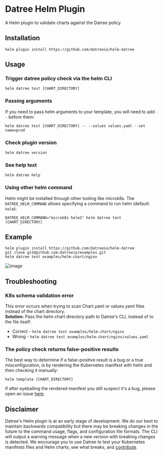 # Datree Helm Plugin

A Helm plugin to validate charts against the Datree policy  

## Installation
```
helm plugin install https://github.com/datreeio/helm-datree
```

## Usage

### Trigger datree policy check via the helm CLI
```
helm datree test [CHART_DIRECTORY]
```

### Passing arguments
If you need to pass helm arguments to your template, you will need to add `--` before them:
```
helm datree test [CHART_DIRECTORY] -- --values values.yaml --set name=prod
```

### Check plugin version
```
helm datree version
```

### See help text
```
helm datree help
```

### Using other helm command
Helm might be installed through other tooling like microk8s. The `DATREE_HELM_COMMAND` allows specifying a command to run helm (default: `helm`):
```
DATREE_HELM_COMMAND="microk8s helm3" helm datree test [CHART_DIRECTORY]
```

## Example

```
helm plugin install https://github.com/datreeio/helm-datree
git clone git@github.com:datreeio/examples.git
helm datree test examples/helm-chart/nginx
```

![image](https://user-images.githubusercontent.com/19731161/131975552-b66a84f8-5aa9-4d70-a08e-aae97aa76116.png)


## Troubleshooting
### K8s schema validation error
This error occurs when trying to scan Chart.yaml or values.yaml files instead of the chart directory.  
**Solution:** Pass the helm chart directory path to Datree's CLI, instead of to the file itself:  
* Correct - `helm datree test examples/helm-chart/nginx`
* Wrong - `helm datree test examples/helm-chart/nginx/values.yaml`

### The policy check returns false-positive results
The best way to determine if a false-positive result is a bug or a true misconfiguration, is by rendering the Kubernetes manifest with helm and then checking it manually:
```
helm template [CHART_DIRECTORY]
```
If after eyeballing the rendered manifest you still suspect it's a bug, please open an issue [here](https://github.com/datreeio/datree/issues/new?assignees=&labels=bug&template=bug_report.md&title=). 

## Disclaimer

Datree's Helm plugin is at an early stage of development. We do our best to maintain backwards compatibility but there may be breaking changes in
the future to the command usage, flags, and configuration file formats. The CLI will output a warning message when a new version with breaking changes is detected.
We encourage you to use Datree to test your Kubernetes manifests files and Helm charts, see what
breaks, and [contribute](./CONTRIBUTING.md).
